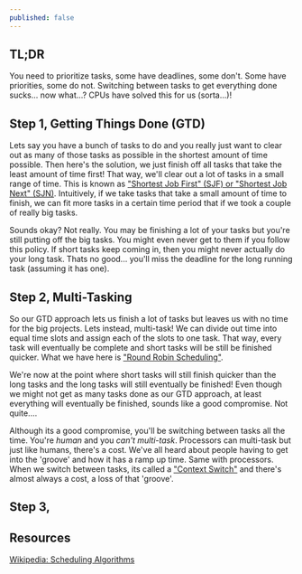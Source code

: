 ```yaml
---
published: false
---
```


## TL;DR
You need to prioritize tasks, some have deadlines, some don't.  Some have priorities, some do not. Switching between tasks to get everything done sucks... now what...?  CPUs have solved this for us (sorta...)!

## Step 1, Getting Things Done (GTD)
Lets say you have a bunch of tasks to do and you really just want to clear out as many of those tasks as possible in the shortest amount of time possible. Then here's the solution, we just finish off all tasks that take the least amount of time first!  That way, we'll clear out a lot of tasks in a small range of time. This is known as ["Shortest Job First" (SJF) or "Shortest Job Next" (SJN)](http://en.wikipedia.org/wiki/Shortest_job_next).  Intuitively, if we take tasks that take a small amount of time to finish, we can fit more tasks in a certain time period that if we took a couple of really big tasks.

Sounds okay? Not really. You may be finishing a lot of your tasks but you're still putting off the big tasks.  You might even never get to them if you follow this policy. If short tasks keep coming in, then you might never actually do your long task.  Thats no good... you'll miss the deadline for the long running task (assuming it has one).


## Step 2, Multi-Tasking
So our GTD approach lets us finish a lot of tasks but leaves us with no time for the big projects. Lets instead, multi-task!  We can divide out time into equal time slots and assign each of the slots to one task. That way, every task will eventually be complete and short tasks will be still be finished quicker. What we have here is ["Round Robin Scheduling"](http://en.wikipedia.org/wiki/Round-robin_scheduling).

We're now at the point where short tasks will still finish quicker than the long tasks and the long tasks will still eventually be finished! Even though we might not get as many tasks done as our GTD approach, at least everything will eventually be finished, sounds like a good compromise.  Not quite....

Although its a good compromise, you'll be switching between tasks all the time. You're _human_ and you _can't multi-task_. Processors can multi-task but just like humans, there's a cost.  We've all heard about people having to get into the 'groove' and how it has a ramp up time.  Same with processors. When we switch between tasks, its called a ["Context Switch"](http://en.wikipedia.org/wiki/Context_switch) and there's almost always a cost, a loss of that 'groove'.  

## Step 3, 

## Resources
[Wikipedia: Scheduling Algorithms](http://en.wikipedia.org/wiki/Category:Processor_scheduling_algorithms)
